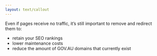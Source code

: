 ```yaml
---
layout: text/callout
---
```

Even if pages receive no traffic, it’s still important to remove and redirect them to:
- retain your SEO rankings
- lower maintenance costs
- reduce the amount of GOV.AU domains that currently exist
